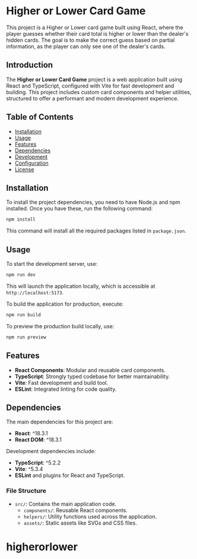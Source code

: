 # Higher or Lower Card Game

This project is a Higher or Lower card game built using React, where the player guesses whether their card total is higher or lower than the dealer's hidden cards. The goal is to make the correct guess based on partial information, as the player can only see one of the dealer's cards.

## Introduction

The **Higher or Lower Card Game** project is a web application built using React and TypeScript, configured with Vite for fast development and building. This project includes custom card components and helper utilities, structured to offer a performant and modern development experience.

## Table of Contents

- [Installation](#installation)
- [Usage](#usage)
- [Features](#features)
- [Dependencies](#dependencies)
- [Development](#development)
- [Configuration](#configuration)
- [License](#license)

## Installation

To install the project dependencies, you need to have Node.js and npm installed. Once you have these, run the following command:

```bash
npm install
```

This command will install all the required packages listed in `package.json`.

## Usage

To start the development server, use:

```bash
npm run dev
```

This will launch the application locally, which is accessible at `http://localhost:5173`.

To build the application for production, execute:

```bash
npm run build
```

To preview the production build locally, use:

```bash
npm run preview
```

## Features

- **React Components**: Modular and reusable card components.
- **TypeScript**: Strongly typed codebase for better maintainability.
- **Vite**: Fast development and build tool.
- **ESLint**: Integrated linting for code quality.

## Dependencies

The main dependencies for this project are:

- **React**: ^18.3.1
- **React DOM**: ^18.3.1

Development dependencies include:

- **TypeScript**: ^5.2.2
- **Vite**: ^5.3.4
- **ESLint** and plugins for React and TypeScript.

### File Structure

- `src/`: Contains the main application code.
  - `components/`: Reusable React components.
  - `helpers/`: Utility functions used across the application.
  - `assets/`: Static assets like SVGs and CSS files.

# higherorlower
